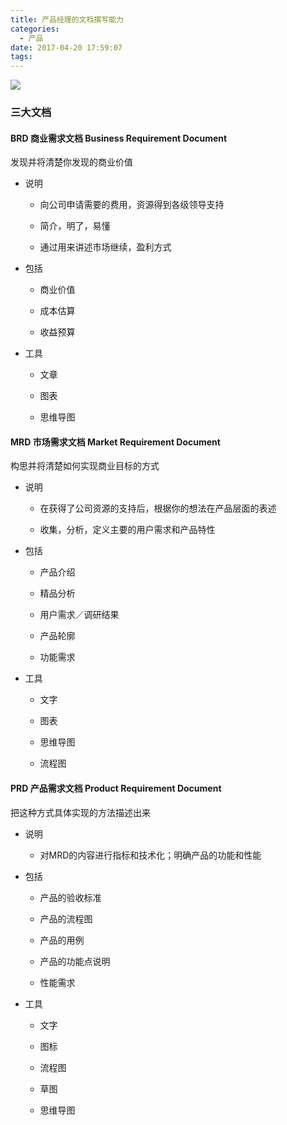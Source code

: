 ```yaml
---
title: 产品经理的文档撰写能力
categories:
  - 产品
date: 2017-04-20 17:59:07
tags:
---
```


![](http://pics.naaln.com/blog/2019-01-14-032136.jpg-basicBlog)

### 三大文档

#### BRD 商业需求文档 Business Requirement Document

发现并将清楚你发现的商业价值

- 说明

    - 向公司申请需要的费用，资源得到各级领导支持

    - 简介，明了，易懂

    - 通过用来讲述市场继续，盈利方式

- 包括

    - 商业价值

    - 成本估算

    - 收益预算

- 工具

    - 文章

    - 图表

    - 思维导图

#### MRD 市场需求文档 Market Requirement Document

构思并将清楚如何实现商业目标的方式

- 说明

    - 在获得了公司资源的支持后，根据你的想法在产品层面的表述

    - 收集，分析，定义主要的用户需求和产品特性

- 包括

    - 产品介绍

    - 精品分析

    - 用户需求／调研结果

    - 产品轮廓

    - 功能需求

- 工具

    - 文字

    - 图表

    - 思维导图

    - 流程图

#### PRD 产品需求文档 Product Requirement Document

把这种方式具体实现的方法描述出来

- 说明

    - 对MRD的内容进行指标和技术化；明确产品的功能和性能

- 包括

    - 产品的验收标准

    - 产品的流程图

    - 产品的用例

    - 产品的功能点说明

    - 性能需求

- 工具

    - 文字

    - 图标

    - 流程图

    - 草图

    - 思维导图

